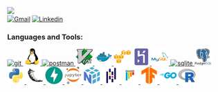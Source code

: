 <div>
  <img height="180em" src="https://github-readme-stats.vercel.app/api/top-langs/?username=Marcoslsl&layout=compact&langs_count=8&theme=swift&hide=jupyter%20notebook,HTML,CSS,SCSS"/>
</div>


<div>
  <a href="mailto: marcosvliras@gmail.com"><img src="https://img.shields.io/badge/Gmail-red?style=flat&logo=Gmail&logoColor=white" alt="Gmail" /></a>
  <a href="https://www.linkedin.com/in/marcos-ls/" target="_blank"><img src="https://img.shields.io/badge/LinkedIn-blue?style=flat&logo=linkedin&labelColor=blue" alt="Linkedin" /></a>
</div>

<h3 align="left">Languages and Tools:</h3>
<p align="left"><a href="https://git-scm.com/" target="_blank"> <img src="https://www.vectorlogo.zone/logos/git-scm/git-scm-icon.svg" alt="git" width="40" height="40"/> </a><a href="https://www.linux.org/" target="_blank"> <img src="https://raw.githubusercontent.com/devicons/devicon/master/icons/linux/linux-original.svg" alt="linux" width="40" height="40"/> </a>
<a href="https://postman.com" target="_blank"> <img src="https://www.vectorlogo.zone/logos/getpostman/getpostman-icon.svg" alt="postman" width="40" height="40"/> </a>
<a href="" target="_blank"> <img src="https://github.com/devicons/devicon/blob/master/icons/vim/vim-original.svg" alt="vim" width="40" height="40"/> </a>
<a href="" target="_blank"> <img src="https://github.com/devicons/devicon/blob/master/icons/docker/docker-original.svg" alt="docker" width="40" height="40"/> </a>
<a href="https://aws.amazon.com/free/?trk=e4d1a24a-13d1-4019-b365-e284fded1202&sc_channel=ps&s_kwcid=AL!4422!3!454435137069!e!!g!!aws&ef_id=Cj0KCQiA6LyfBhC3ARIsAG4gkF9G3TcMI-DK1chfbK5yH2GPZiE8p-faH95sn2_AhGaES-yrynpO-4YaAmj6EALw_wcB:G:s&s_kwcid=AL!4422!3!454435137069!e!!g!!aws" target="_blank"> <img src="https://github.com/devicons/devicon/blob/master/icons/amazonwebservices/amazonwebservices-original.svg" alt="aws" width="40" height="40"/></a>
<a href="" target="_blank"> <img src="https://github.com/devicons/devicon/blob/master/icons/heroku/heroku-plain.svg" alt="heroku" width="40" height="40"/> </a>
<a href="" target="_blank"> <img src="https://github.com/devicons/devicon/blob/master/icons/mysql/mysql-original-wordmark.svg" alt="mysql" width="40" height="40"/> </a>
<a href="https://www.sqlite.org/" target="_blank"> <img src="https://www.vectorlogo.zone/logos/sqlite/sqlite-icon.svg" alt="sqlite" width="40" height="40"/> </a>
<a href="https://www.postgresql.org" target="_blank"> <img src="https://raw.githubusercontent.com/devicons/devicon/master/icons/postgresql/postgresql-original-wordmark.svg" alt="postgresql" width="40" height="40"/> </a>
<a href="https://www.python.org" target="_blank"> <img src="https://raw.githubusercontent.com/devicons/devicon/master/icons/python/python-original.svg" alt="python" width="40" height="40"/> </a><a href="" target="_blank"> <img src="https://github.com/devicons/devicon/blob/master/icons/flask/flask-original.svg" alt="flask" width="40" height="40"/> </a>
<a href="https://fastapi.tiangolo.com/" target="_blank"> <img src="https://github.com/devicons/devicon/blob/master/icons/fastapi/fastapi-original.svg" alt="fastapi" width="40" height="40"/> </a><a href="" target="_blank"> <img src="https://github.com/devicons/devicon/blob/master/icons/jupyter/jupyter-original-wordmark.svg" alt="jupyter" width="40" height="40"/> </a>
<a href="" target="_blank"> <img src="https://github.com/devicons/devicon/blob/master/icons/numpy/numpy-original.svg" alt="numpy" width="40" height="40"/> </a>
<a href="" target="_blank"> <img src="https://github.com/devicons/devicon/blob/master/icons/pandas/pandas-original.svg" alt="pandas" width="40" height="40"/> </a>
<a href="" target="_blank"> <img src="https://github.com/devicons/devicon/blob/master/icons/pytest/pytest-original.svg" alt="pytest" width="40" height="40"/> </a>
<a href="" target="_blank"> <img src="https://github.com/devicons/devicon/blob/master/icons/tensorflow/tensorflow-original.svg" alt="tensorflow" width="40" height="40"/> </a>
<a href="" target="_blank"> <img src="https://github.com/devicons/devicon/blob/master/icons/go/go-original-wordmark.svg" alt="golang" width="40" height="40"/> </a>
<a href="" target="_blank"> <img src="https://github.com/devicons/devicon/blob/master/icons/r/r-original.svg" alt="r" width="40" height="40"/> </a>
</p>

